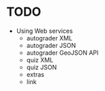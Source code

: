 # TODO

- Using Web services
  - autograder XML
  - autograder JSON
  - autograder GeoJSON API
  - quiz XML
  - quiz JSON
  - extras
  - link